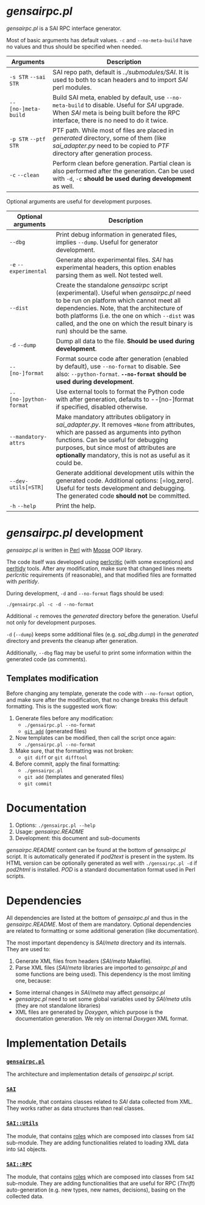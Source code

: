 *gensairpc.pl*
==============

_gensairpc.pl_ is a SAI RPC interface generator.

Most of basic arguments has default values. `-c` and `--no-meta-build` have no values and thus should be specified when needed.

| Arguments              | Description |
|------------------------|-------------|
| `-s STR` `--sai STR`   | SAI repo path, default is *../submodules/SAI*. It is used to both to scan headers and to import *SAI* perl modules. |
| `--[no-]meta-build`    | Build SAI meta, enabled by default, use `--no-meta-build` to disable. Useful for *SAI* upgrade. When *SAI* meta is being built before the RPC interface, there is no need to do it twice. |
| `-p STR` `--ptf STR`   | PTF path. While most of files are placed in *generated* directory, some of them (like *sai\_adapter.py* need to be copied to _PTF_ directory after generation process. |
| `-c` `--clean`         | Perform clean before generation. Partial clean is also performed after the generation. Can be used with `-d`, `-c` **should be used during development** as well. |

Optional arguments are useful for development purposes.

| Optional arguments     | Description |
|------------------------|-------------|
| `--dbg`                | Print debug information in generated files, implies `--dump`. Useful for generator development. |
| `-e` `--experimental`  | Generate also experimental files. *SAI* has experimental headers, this option enables parsing them as well. Not tested well. |
| `--dist`               | Create the standalone _gensairpc_ script (experimental). Useful when _gensairpc.pl_ need to be run on platform which cannot meet all dependencies. Note, that the architecture of both platforms (i.e. the one on which `--dist` was called, and the one on which the result binary is run) should be the same. |
| `-d` `--dump`          | Dump all data to the file. **Should be used during development**. |
| `--[no-]format`        | Format source code after generation (enabled by default), use `--no-format` to disable. See also: `--python-format`. **`--no-format` should be used during development**. |
| `--[no-]python-format` | Use external tools to format the Python code with after generation, defaults to --[no-]format if specified, disabled otherwise. |
| `--mandatory-attrs`    | Make mandatory attributes obligatory in *sai\_adapter.py*. It removes `=None` from attributes, which are passed as arguments into python functions. Can be useful for debugging purposes, but since most of attributes are **optionally** mandatory, this is not as useful as it could be. |
| `--dev-utils[=STR]`    | Generate additional development utils within the generated code. Additional options: [=log,zero]. Useful for tests development and debugging. The generated code **should not** be committed. |
| `-h` `--help`          | Print the help. |

*gensairpc.pl* development
==========================

*gensairpc.pl* is written in [Perl](https://www.perl.org/) with [Moose](https://metacpan.org/pod/Moose) OOP library.

The code itself was developed using [perlcritic](https://metacpan.org/pod/distribution/Perl-Critic/bin/perlcritic) (with some exceptions)
and [perltidy](http://perltidy.sourceforge.net/) tools. After any modification, make sure that changed
lines meets *perlcritic* requirements (if reasonable), and that modified
files are formatted with *perltidy*.

During development, `-d` and `--no-format` flags should be used:

	./gensairpc.pl -c -d --no-format

Additional `-c` removes the *generated* directory before the generation. Useful not only for development purposes.

`-d` (`--dump`) keeps some additional files (e.g. *sai_dbg.dump*) in the *generated* directory
and prevents the cleanup after generation.

Additionally, `--dbg` flag may be useful to print some information within the generated code (as comments).


## Templates modification
Before changing any template, generate the code with `--no-format` option, and make sure
after the modification, that no change breaks this default formatting. This is the
suggested work flow:

1. Generate files before any modification:
   * `./gensairpc.pl --no-format`
   * [`git add`](https://git-scm.com/docs/git-add) (generated files)
2. Now templates can be modified, then call the script once again:
   * `./gensairpc.pl --no-format`
3. Make sure, that the formatting was not broken:
   * `git diff` or `git difftool`
4. Before commit, apply the final formatting:
   * `./gensairpc.pl`
   * `git add` (templates and generated files)
   * `git commit`

Documentation
=============

1. Options: ```./gensairpc.pl --help```
2. Usage: *gensairpc.README*
3. Development: this document and sub-documents

*gensairpc.README* content can be found at the bottom of *gensairpc.pl* script.
It is automatically generated if *pod2text* is present in the system.
Its HTML version can be optionally generated as well with ```./gensairpc.pl -d``` if *pod2html* is installed.
*POD* is a standard documentation format used in Perl scripts.


Dependencies
============

All dependencies are listed at the bottom of *gensairpc.pl* and thus in the *gensairpc.README*.
Most of them are mandatory. Optional dependencies are related to formatting or some additional
generation (like documentation).

The most important dependency is *SAI/meta* directory and its internals. They are used to:

1. Generate XML files from headers (*SAI/meta* Makefile).
1. Parse XML files (*SAI/meta* libraries are imported to *gensairpc.pl* and some functions are being used).
This dependency is the most limiting one, because:
  * Some internal changes in *SAI/meta* may affect *gensairpc.pl*
  * *gensairpc.pl* need to set some global variables used by *SAI/meta* utils (they are not standalone libraries)
  * XML files are generated by *Doxygen*, which purpose is the documentation generation. We rely on internal *Doxygen* XML format.


Implementation Details
======================

### [`gensairpc.pl`](docs/README.md)
The architecture and implementation details of _gensairpc.pl_ script.

### [`SAI`](docs/SAI.md)
The module, that contains classes related to *SAI* data collected from XML. They works rather as data structures than real classes.

### [`SAI::Utils`](docs/SAI-Utils.md)
The module, that contains [roles](https://metacpan.org/pod/distribution/Moose/lib/Moose/Manual/Roles.pod) which are composed into classes from `SAI` sub-module.
They are adding functionalities related to loading XML data into `SAI` objects.

### [`SAI::RPC`](docs/SAI-RPC.md)
The module, that contains [roles](https://metacpan.org/pod/distribution/Moose/lib/Moose/Manual/Roles.pod) which are composed into classes from `SAI` sub-module.
They are adding functionalities that are useful for RPC (*Thrift*) auto-generation (e.g. new types, new names, decisions), basing on the collected data.

